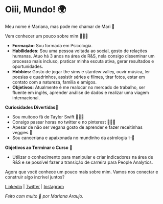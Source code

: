 
# Oiii, Mundo! 🌍

Meu nome é Mariana, mas pode me chamar de Mari 🥰

Vem conhecer um pouco sobre mim 🧚🏽‍♀️

- **Formação:** Sou formada em Psicologia.
- **Habilidades:** Sou uma pessoa voltada ao social, gosto de relações humanas. Atuo há 3 anos na área de R&S, nela consigo disseminar um processo mais incluso, praticar minha escuta ativa, gerar resultados e oportunidades.
- **Hobbies:** Gosto de jogar the sims e stardew valley, ouvir música, ler poesias e quadrinhos, assistir séries e filmes, tirar fotos, estar em contato com a natureza, familia e amigos.
- **Objetivos:** Atualmente é me realocar no mercado de trabalho, ser fluente em inglês, aprender análise de dados e realizar uma viagem internacional.

**Curiosidades Divertidas**🎉

- Sou muitooo fã de Taylor Swift 👩🏼‍🎤
- Consigo passar horas no twitter e no pinterest 👩🏽‍💻
- Apesar de não ser vegana gosto de aprender e fazer receitinhas veggies 🌱
- Sou canceriana e apaixonada no mundinho da astrologia ✨💫

**Objetivos ao Terminar o Curso** 🎯

- Utilizar o conhecimento para manipular e criar indicadores na área de R&S e se possível fazer a transição de carreira para People Analytics.

Agora que você conhece um pouco mais sobre mim. Vamos nos conectar e construir algo incrível juntos? 

[Linkedin](https://www.linkedin.com/in/marianadasilvaaraujo/) | [Twitter](https://twitter.com/mari18213) | [Instagram](https://www.instagram.com/maridsaraujo/)

*Feito com muito 💜 por Mariana Araujo.*